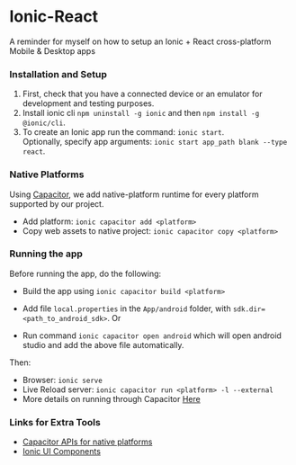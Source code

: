 # Ionic-React
A reminder for myself on how to setup an Ionic + React cross-platform Mobile & Desktop apps

### Installation and Setup

1. First, check that you have a connected device or an emulator for development and testing purposes.
2. Install ionic cli `npm uninstall -g ionic` and then `npm install -g @ionic/cli`.
3. To create an Ionic app run the command: `ionic start`. <br/>
Optionally, specify app arguments: `ionic start app_path blank --type react`.

### Native Platforms
Using [Capacitor](https://capacitorjs.com/docs), we add native-platform runtime for every platform supported by our project.
* Add platform: `ionic capacitor add <platform>`
* Copy web assets to native project: `ionic capacitor copy <platform>`

### Running the app
Before running the app, do the following:
* Build the app using `ionic capacitor build <platform>`

* Add file `local.properties` in the `App/android` folder, with `sdk.dir=<path_to_android_sdk>`.
Or
* Run command `ionic capacitor open android` which will open android studio and add the above file automatically.

Then:
* Browser: `ionic serve`
* Live Reload server: `ionic capacitor run <platform> -l --external`
* More details on running through Capacitor [Here](https://capacitorjs.com/docs/cli/commands/run)

### Links for Extra Tools
* [Capacitor APIs for native platforms](https://capacitorjs.com/docs/plugins/workflow)
* [Ionic UI Components](https://ionicframework.com/docs/components)
